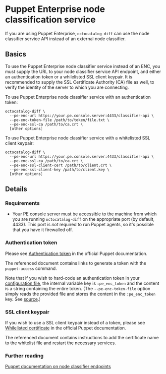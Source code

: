 # Puppet Enterprise node classification service

If you are using Puppet Enterprise, `octocatalog-diff` can use the node classifier service API instead of an external node classifier.

## Basics

To use the Puppet Enterprise node classifier service instead of an ENC, you must supply the URL to your node classifier service API endpoint, and either an authentication token or a whilelisted SSL client keypair. It is recommended to supply the SSL Certificate Authority (CA) file as well, to verify the identity of the server to which you are connecting.

To use Puppet Enterprise node classifier service with an authentication token:

```
octocatalog-diff \
  --pe-enc-url https://your.pe.console.server:4433/classifier-api \
  --pe-enc-token-file /path/to/token/file.txt \
  --pe-enc-ssl-ca /path/to/ca.crt \
  [other options]
```

To use Puppet Enterprise node classifier service with a whitelisted SSL client keypair:

```
octocatalog-diff \
  --pe-enc-url https://your.pe.console.server:4433/classifier-api \
  --pe-enc-ssl-ca /path/to/ca.crt \
  --pe-enc-ssl-client-cert /path/to/client.crt \
  --pe-enc-ssl-client-key /path/to/client.key \
  [other options]
```

## Details

### Requirements

- Your PE console server must be accessible to the machine from which you are running `octocatalog-diff` on the appropriate port (by default, 4433). This port is *not* required to run Puppet agents, so it's possible that you have it firewalled off.

### Authentication token

Please see [Authentication token](https://docs.puppet.com/pe/latest/nc_forming_requests.html#authentication-token) in the official Puppet documentation.

The referenced document contains links to generate a token with the `puppet-access` command.

Note that if you wish to hard-code an authentication token in your [configuration file](/doc/configuration.md), the internal variable key is `:pe_enc_token` and the content is a string containing the entire token. (The `--pe-enc-token-file` option simply reads the provided file and stores the content in the `:pe_enc_token` key. See [source](/lib/octocatalog-diff/catalog-diff/cli/options/pe_enc_token_file.rb).)

### SSL client keypair

If you wish to use a SSL client keypair instead of a token, please see [Whilelisted certificate](https://docs.puppet.com/pe/latest/nc_forming_requests.html#whitelisted-certificate) in the official Puppet documentation.

The referenced document contains instructions to add the certificate name to the whitelist file and restart the necessary services.

### Further reading

[Puppet documentation on node classifier endpoints](https://docs.puppet.com/pe/latest/nc_index.html)
